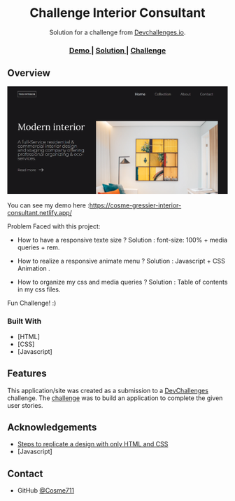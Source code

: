 <!-- Please update value in the {}  -->

<h1 align="center">Challenge Interior Consultant</h1>

<div align="center">
   Solution for a challenge from  <a href="http://devchallenges.io" target="_blank">Devchallenges.io</a>.
</div>

<div align="center">
  <h3>
    <a href="https://cosme-gressier-interior-consultant.netlify.app/">
      Demo
    </a>
    <span> | </span>
    <a href="https://github.com/Cosme711/Challenge/tree/main/DevChallenges/Challenge-Interior-consultant-master">
      Solution
    </a>
    <span> | </span>
    <a href="https://devchallenges.io/challenges/Jymh2b2FyebRTUljkNcb">
      Challenge
    </a>
  </h3>
</div>

<!-- OVERVIEW -->

## Overview

![screenshot](https://github.com/Cosme711/Challenge/blob/main/DevChallenges/Challenge-Interior-consultant-master/screenshot.png)

You can see my demo here :https://cosme-gressier-interior-consultant.netlify.app/
  

Problem Faced with this project: 

- How to have a responsive texte size ? 
Solution : font-size: 100% + media queries + rem.
  
- How to realize a responsive animate menu ? 
Solution : Javascript + CSS Animation .
  
- How to organize my css and media queries ?
Solution : Table of contents in my css files.

  
  
Fun Challenge! :)

### Built With

<!-- This section should list any major frameworks that you built your project using. Here are a few examples.-->

- [HTML]
- [CSS]
- [Javascript]

## Features

<!-- List the features of your application or follow the template. Don't share the figma file here :) -->

This application/site was created as a submission to a [DevChallenges](https://devchallenges.io/challenges) challenge. The [challenge](https://devchallenges.io/challenges/Jymh2b2FyebRTUljkNcb) was to build an application to complete the given user stories.

## Acknowledgements

- [Steps to replicate a design with only HTML and CSS](https://devchallenges-blogs.web.app/how-to-replicate-design/)
- [Javascript]

## Contact

- GitHub [@Cosme711](https://github.com/Cosme711)

